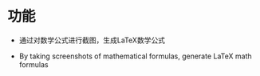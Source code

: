# 功能

- 通过对数学公式进行截图，生成LaTeX数学公式

- By taking screenshots of mathematical formulas, generate LaTeX math formulas
